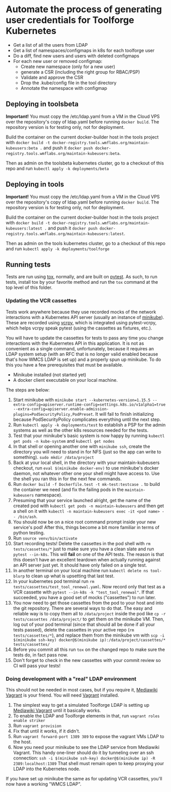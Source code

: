 # Automate the process of generating user credentials for Toolforge Kubernetes

 - Get a list of all the users from LDAP
 - Get a list of namespaces/configmaps in k8s for each toolforge user
 - Do a diff, find new users and users with deleted configmaps
 - For each new user or removed configmap:
    - Create new namespace (only for a new user)
    - generate a CSR (including the right group for RBAC/PSP)
    - Validate and approve the CSR
    - Drop the .kube/config file in the tool directory
    - Annotate the namespace with configmap

## Deploying in toolsbeta

**Important!** You must copy the /etc/ldap.yaml from a VM in the Cloud VPS over
the repository's copy of ldap.yaml before running `docker build`.  The repository
version is for testing only, not for deployment.

Build the container on the current docker-builder host in the tools project with
`docker build -t docker-registry.tools.wmflabs.org/maintain-kubeusers:beta .`
and push it `docker push docker-registry.tools.wmflabs.org/maintain-kubeusers:beta`.

Then as admin on the toolsbeta kubernetes cluster, go to a checkout of this repo
and run `kubectl apply -k deployments/beta`

## Deploying in tools

**Important!** You must copy the /etc/ldap.yaml from a VM in the Cloud VPS over
the repository's copy of ldap.yaml before running `docker build`.  The repository
version is for testing only, not for deployment.

Build the container on the current docker-builder host in the tools project with
`docker build -t docker-registry.tools.wmflabs.org/maintain-kubeusers:latest .`
and push it `docker push docker-registry.tools.wmflabs.org/maintain-kubeusers:latest`.

Then as admin on the tools kubernetes cluster, go to a checkout of this repo
and run `kubectl apply -k deployments/toolforge`

## Running tests

Tests are run using [tox](https://tox.readthedocs.io/en/latest/), normally,
and are built on [pytest](https://pytest.org/en/latest/). As such, to run
tests, install tox by your favorite method and run the `tox` command at the
top level of this folder.

### Updating the VCR cassettes

Tests work anywhere because they use recorded mocks of the network
interactions with a Kubernetes API server (usually an instance of
[minikube](https://github.com/kubernetes/minikube)). These are recorded using
[vcrpy](https://github.com/kevin1024/vcrpy), which is integrated using
pytest-vcrpy, which helps vcrpy speak pytest (using the cassettes as fixtures,
etc.).

You will have to update the cassettes for tests to pass any time you change
interactions with the Kubernetes API in this application. It is not as
convenient as a single command, unfortunately, because it requires an LDAP
system setup (with an RFC that is no longer valid enabled because that's how
WMCS LDAP is set up) and a properly spun up minikube. To do this you have
a few prerequisites that must be available.

- Minikube installed (not started yet)
- A docker client executable on your local machine.

The steps are below:

1. Start minikube with `minikube start --kubernetes-version=1.15.5 --extra-config=apiserver.runtime-config=settings.k8s.io/v1alpha1=true --extra-config=apiserver.enable-admission-plugins=PodSecurityPolicy,PodPreset`. It
   will fail to finish initializing because PodSecurityPolicy complicates
   everything until the next step.
2. Run `kubectl apply -k deployments/test` to establish a PSP for the admin systems as well as the other k8s resources needed for the tests.
3. Test that your minikube's basic system is now happy by running `kubectl get pods -n
   kube-system` and `kubectl get nodes`
4. In that shell or opening another one with `minikube ssh`, create the
    directory you will need to stand in for NFS (just so the app can write to
    something). `sudo mkdir /data/project`
5. Back at your local shell, in the directory with your maintain-kubeusers
    checkout, run `eval $(minikube docker-env)` to use minikube's docker
    daemon, not whatever other one your shell might have access to. Use the
    shell you ran this in for the next few commands.
6. Run `docker build -f Dockerfile.test -t mk-test:testcase .` to build the
    container we need (and fix the failing pods in the `maintain-kubeusers` namespace).
7. Presuming that your service launched alright, get the name of the created
    pod with `kubectl get pods -n maintain-kubeusers` and then get a shell on
    it with `kubectl -n maintain-kubeusers exec -it <pod name> -- /bin/ash`.
8. You should now be on a nice root command prompt inside your new service's
    pod! After this, things become a bit more familiar in terms of python
    testing.
9. Run `source venv/bin/activate`
10. Start recording tests! Delete the cassettes in the pod shell with `rm tests/cassettes/*` just to make sure you have a clean slate and run `pytest --in-k8s`.  This will
    **fail** on one of the API tests.  The reason is that this doesn't have an
    excellent teardown when actually running against an API server just yet.
    It should have only failed on a single test.
11. In another terminal on your local machine run `kubectl delete ns
    tool-blurp` to clean up what is upsetting that last test.
12. In your kubernetes pod terminal run `rm tests/cassettes/test_tool_renewal.yaml`. Now record only that test as a VCR cassette with `pytest --in-k8s -k "test_tool_renewal"`.  If that succeeded, you have
    a good set of mocks ("cassettes") to run later.
13. You now need to get those cassettes from the pod to your host and into the
    git repository. There are several ways to do that. The easy and reliable way is to copy them all to `/data/project` inside the pod like `cp -r tests/cassettes /data/project/` to get them on the minikube VM.  Then, log out of your pod terminal (since that should all be done if all your tests passed), delete the cassettes in your active repo (`rm tests/cassettes/*`), and replace them from the minikube vm with `scp -i $(minikube ssh-key) docker@$(minikube ip):/data/project/cassettes/* tests/cassettes/`
14. Before you commit all this run `tox` on the changed repo to make sure the tests do, in fact pass now.
15. Don't forget to check in the new cassettes with your commit review so CI
    will pass your tests!

### Doing development with a "real" LDAP environment

This should not be needed in most cases, but if you require it, [Mediawiki Vagrant](https://www.mediawiki.org/wiki/MediaWiki-Vagrant) is your friend.  You will need [Vagrant](https://www.vagrantup.com/) installed.

1. The simplest way to get a simulated Toolforge LDAP is setting up [Mediawiki
   Vagrant](https://www.mediawiki.org/wiki/MediaWiki-Vagrant) until it
   basically works.
2. To enable the LDAP and Toolforge elements in that, run `vagrant roles
   enable striker`
3. Run `vagrant provision`
4. Fix that until it works, if it didn't.
5. Run `vagrant forward-port 1389 389` to expose the vagrant VMs LDAP to the
   host.
6. Now you need your minikube to see the LDAP service from Mediawiki Vagrant.
   This handy one-liner should do it by tunneling over an ssh connection: `ssh
   -i $(minikube ssh-key) docker@$(minikube ip) -R 2389:localhost:1389`
   That shell must remain open to keep proxying your LDAP into the Kubernetes
   node.

If you have set up minikube the same as for updating VCR cassettes, you'll now
have a working "WMCS LDAP".
